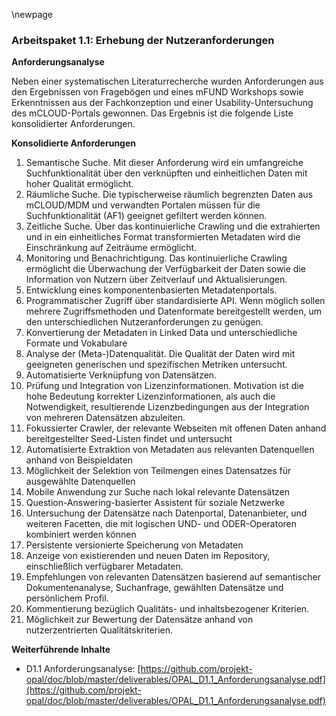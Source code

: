 \newpage

### Arbeitspaket 1.1: Erhebung der Nutzeranforderungen

**Anforderungsanalyse**

Neben einer systematischen Literaturrecherche wurden Anforderungen aus den Ergebnissen von Fragebögen und eines mFUND Workshops sowie Erkenntnissen aus der Fachkonzeption und einer Usability-Untersuchung des mCLOUD-Portals gewonnen. Das Ergebnis ist die folgende Liste konsolidierter Anforderungen.

**Konsolidierte Anforderungen**

1. Semantische Suche. Mit dieser Anforderung wird ein umfangreiche Suchfunktionalität über den verknüpften und einheitlichen Daten mit hoher Qualität ermöglicht.
2. Räumliche Suche. Die typischerweise räumlich begrenzten Daten aus mCLOUD/MDM und verwandten Portalen müssen für die Suchfunktionalität (AF1) geeignet gefiltert werden können.
3. Zeitliche Suche. Über das kontinuierliche Crawling und die extrahierten und in ein einheitliches Format transformierten Metadaten wird die Einschränkung auf Zeiträume ermöglicht.
4. Monitoring und Benachrichtigung. Das kontinuierliche Crawling ermöglicht die Überwachung der Verfügbarkeit der Daten sowie die Information von Nutzern über Zeitverlauf und Aktualisierungen.
5. Entwicklung eines komponentenbasierten Metadatenportals.
6. Programmatischer Zugriff über standardisierte API. Wenn möglich sollen mehrere Zugriffsmethoden und Datenformate bereitgestellt werden, um den unterschiedlichen Nutzeranforderungen zu genügen.
7. Konvertierung der Metadaten in Linked Data und unterschiedliche Formate und Vokabulare
8. Analyse der (Meta-)Datenqualität. Die Qualität der Daten wird mit geeigneten generischen und spezifischen Metriken untersucht.
9. Automatisierte Verknüpfung von Datensätzen. 
10. Prüfung und Integration von Lizenzinformationen. Motivation ist die hohe Bedeutung korrekter Lizenzinformationen, als auch die Notwendigkeit, resultierende Lizenzbedingungen aus der Integration von mehreren Datensätzen abzuleiten.
11. Fokussierter Crawler, der relevante Webseiten mit offenen Daten anhand bereitgestellter Seed-Listen findet und untersucht
12. Automatisierte Extraktion von Metadaten aus relevanten Datenquellen anhand von Beispieldaten
13. Möglichkeit der Selektion von Teilmengen eines Datensatzes für ausgewählte Datenquellen
14. Mobile Anwendung zur Suche nach lokal relevante Datensätzen
15. Question-Answering-basierter Assistent für soziale Netzwerke
16. Untersuchung der Datensätze nach Datenportal, Datenanbieter, und weiteren Facetten, die mit logischen UND- und ODER-Operatoren kombiniert werden können
17. Persistente versionierte Speicherung von Metadaten
18. Anzeige von existierenden und neuen Daten im Repository, einschließlich verfügbarer Metadaten.
19. Empfehlungen von relevanten Datensätzen basierend auf semantischer Dokumentenanalyse, Suchanfrage, gewählten Datensätze und persönlichem Profil.
20. Kommentierung bezüglich Qualitäts- und inhaltsbezogener Kriterien.
21. Möglichkeit zur Bewertung der Datensätze anhand von nutzerzentrierten Qualitätskriterien.

**Weiterführende Inhalte**

* D1.1 Anforderungsanalyse: [https://github.com/projekt-opal/doc/blob/master/deliverables/OPAL_D1.1_Anforderungsanalyse.pdf](https://github.com/projekt-opal/doc/blob/master/deliverables/OPAL_D1.1_Anforderungsanalyse.pdf)

